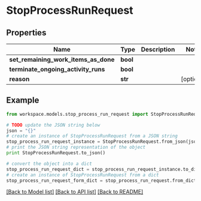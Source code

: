 # StopProcessRunRequest


## Properties
Name | Type | Description | Notes
------------ | ------------- | ------------- | -------------
**set_remaining_work_items_as_done** | **bool** |  | 
**terminate_ongoing_activity_runs** | **bool** |  | 
**reason** | **str** |  | [optional] 

## Example

```python
from workspace.models.stop_process_run_request import StopProcessRunRequest

# TODO update the JSON string below
json = "{}"
# create an instance of StopProcessRunRequest from a JSON string
stop_process_run_request_instance = StopProcessRunRequest.from_json(json)
# print the JSON string representation of the object
print StopProcessRunRequest.to_json()

# convert the object into a dict
stop_process_run_request_dict = stop_process_run_request_instance.to_dict()
# create an instance of StopProcessRunRequest from a dict
stop_process_run_request_form_dict = stop_process_run_request.from_dict(stop_process_run_request_dict)
```
[[Back to Model list]](../README.md#documentation-for-models) [[Back to API list]](../README.md#documentation-for-api-endpoints) [[Back to README]](../README.md)


